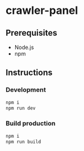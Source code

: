 # crawler-panel

## Prerequisites
- Node.js
- npm

## Instructions

### Development
```sh
npm i
npm run dev
```

### Build production
```sh
npm i
npm run build
```
